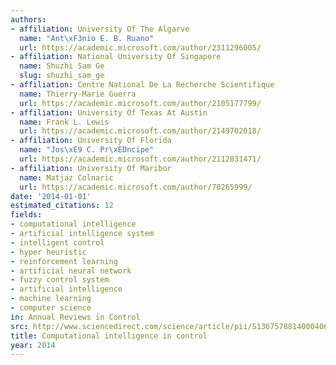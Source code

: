 ```yaml
---
authors:
- affiliation: University Of The Algarve
  name: "Ant\xF3nio E. B. Ruano"
  url: https://academic.microsoft.com/author/2311296005/
- affiliation: National University Of Singapore
  name: Shuzhi Sam Ge
  slug: shuzhi_sam_ge
- affiliation: Centre National De La Recherche Scientifique
  name: Thierry-Marie Guerra
  url: https://academic.microsoft.com/author/2105177799/
- affiliation: University Of Texas At Austin
  name: Frank L. Lewis
  url: https://academic.microsoft.com/author/2149702018/
- affiliation: University Of Florida
  name: "Jos\xE9 C. Pr\xEDncipe"
  url: https://academic.microsoft.com/author/2112831471/
- affiliation: University Of Maribor
  name: Matjaz Colnaric
  url: https://academic.microsoft.com/author/70265999/
date: '2014-01-01'
estimated_citations: 12
fields:
- computational intelligence
- artificial intelligence system
- intelligent control
- hyper heuristic
- reinforcement learning
- artificial neural network
- fuzzy control system
- artificial intelligence
- machine learning
- computer science
in: Annual Reviews in Control
src: http://www.sciencedirect.com/science/article/pii/S1367578814000406
title: Computational intelligence in control
year: 2014
---
```


